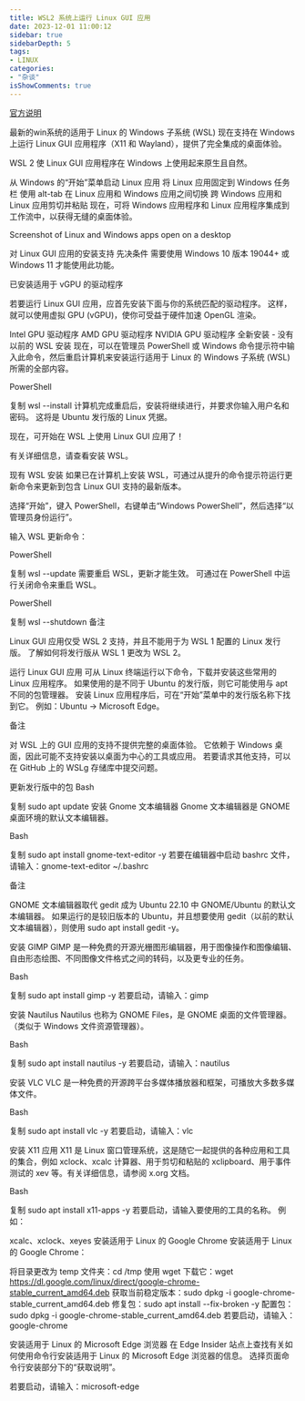 ```yaml
---
title: WSL2 系统上运行 Linux GUI 应用
date: 2023-12-01 11:00:12
sidebar: true
sidebarDepth: 5
tags:
- LINUX
categories:
- "杂谈"
isShowComments: true
---
```


[官方说明](https://learn.microsoft.com/zh-cn/windows/wsl/tutorials/gui-apps)

最新的win系统的适用于 Linux 的 Windows 子系统 (WSL) 现在支持在 Windows 上运行 Linux GUI 应用程序（X11 和 Wayland），提供了完全集成的桌面体验。

WSL 2 使 Linux GUI 应用程序在 Windows 上使用起来原生且自然。

从 Windows 的“开始”菜单启动 Linux 应用
将 Linux 应用固定到 Windows 任务栏
使用 alt-tab 在 Linux 应用和 Windows 应用之间切换
跨 Windows 应用和 Linux 应用剪切并粘贴
现在，可将 Windows 应用程序和 Linux 应用程序集成到工作流中，以获得无缝的桌面体验。

Screenshot of Linux and Windows apps open on a desktop

对 Linux GUI 应用的安装支持
先决条件
需要使用 Windows 10 版本 19044+ 或 Windows 11 才能使用此功能。

已安装适用于 vGPU 的驱动程序

若要运行 Linux GUI 应用，应首先安装下面与你的系统匹配的驱动程序。 这样，就可以使用虚拟 GPU (vGPU)，使你可受益于硬件加速 OpenGL 渲染。

Intel GPU 驱动程序
AMD GPU 驱动程序
NVIDIA GPU 驱动程序
全新安装 - 没有以前的 WSL 安装
现在，可以在管理员 PowerShell 或 Windows 命令提示符中输入此命令，然后重启计算机来安装运行适用于 Linux 的 Windows 子系统 (WSL) 所需的全部内容。

PowerShell

复制
wsl --install
计算机完成重启后，安装将继续进行，并要求你输入用户名和密码。 这将是 Ubuntu 发行版的 Linux 凭据。

现在，可开始在 WSL 上使用 Linux GUI 应用了！

有关详细信息，请查看安装 WSL。

现有 WSL 安装
如果已在计算机上安装 WSL，可通过从提升的命令提示符运行更新命令来更新到包含 Linux GUI 支持的最新版本。

选择“开始”，键入 PowerShell，右键单击“Windows PowerShell”，然后选择“以管理员身份运行”。

输入 WSL 更新命令：

PowerShell

复制
wsl --update
需要重启 WSL，更新才能生效。 可通过在 PowerShell 中运行关闭命令来重启 WSL。

PowerShell

复制
wsl --shutdown
 备注

Linux GUI 应用仅受 WSL 2 支持，并且不能用于为 WSL 1 配置的 Linux 发行版。 了解如何将发行版从 WSL 1 更改为 WSL 2。

运行 Linux GUI 应用
可从 Linux 终端运行以下命令，下载并安装这些常用的 Linux 应用程序。 如果使用的是不同于 Ubuntu 的发行版，则它可能使用与 apt 不同的包管理器。 安装 Linux 应用程序后，可在“开始”菜单中的发行版名称下找到它。 例如：Ubuntu -> Microsoft Edge。

 备注

对 WSL 上的 GUI 应用的支持不提供完整的桌面体验。 它依赖于 Windows 桌面，因此可能不支持安装以桌面为中心的工具或应用。 若要请求其他支持，可以在 GitHub 上的 WSLg 存储库中提交问题。

更新发行版中的包
Bash

复制
sudo apt update
安装 Gnome 文本编辑器
Gnome 文本编辑器是 GNOME 桌面环境的默认文本编辑器。

Bash

复制
sudo apt install gnome-text-editor -y
若要在编辑器中启动 bashrc 文件，请输入：gnome-text-editor ~/.bashrc

 备注

GNOME 文本编辑器取代 gedit 成为 Ubuntu 22.10 中 GNOME/Ubuntu 的默认文本编辑器。 如果运行的是较旧版本的 Ubuntu，并且想要使用 gedit（以前的默认文本编辑器），则使用 sudo apt install gedit -y。

安装 GIMP
GIMP 是一种免费的开源光栅图形编辑器，用于图像操作和图像编辑、自由形态绘图、不同图像文件格式之间的转码，以及更专业的任务。

Bash

复制
sudo apt install gimp -y
若要启动，请输入：gimp

安装 Nautilus
Nautilus 也称为 GNOME Files，是 GNOME 桌面的文件管理器。 （类似于 Windows 文件资源管理器）。

Bash

复制
sudo apt install nautilus -y
若要启动，请输入：nautilus

安装 VLC
VLC 是一种免费的开源跨平台多媒体播放器和框架，可播放大多数多媒体文件。

Bash

复制
sudo apt install vlc -y
若要启动，请输入：vlc

安装 X11 应用
X11 是 Linux 窗口管理系统，这是随它一起提供的各种应用和工具的集合，例如 xclock、xcalc 计算器、用于剪切和粘贴的 xclipboard、用于事件测试的 xev 等。有关详细信息，请参阅 x.org 文档。

Bash

复制
sudo apt install x11-apps -y
若要启动，请输入要使用的工具的名称。 例如：

xcalc、xclock、xeyes
安装适用于 Linux 的 Google Chrome
安装适用于 Linux 的 Google Chrome：

将目录更改为 temp 文件夹：cd /tmp
使用 wget 下载它：wget https://dl.google.com/linux/direct/google-chrome-stable_current_amd64.deb
获取当前稳定版本：sudo dpkg -i google-chrome-stable_current_amd64.deb
修复包：sudo apt install --fix-broken -y
配置包：sudo dpkg -i google-chrome-stable_current_amd64.deb
若要启动，请输入：google-chrome

安装适用于 Linux 的 Microsoft Edge 浏览器
在 Edge Insider 站点上查找有关如何使用命令行安装适用于 Linux 的 Microsoft Edge 浏览器的信息。 选择页面命令行安装部分下的“获取说明”。

若要启动，请输入：microsoft-edge